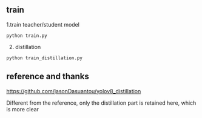 ## train
1.train teacher/student model

```python train.py```

2. distillation

```python train_distillation.py```

## reference and thanks
https://github.com/jasonDasuantou/yolov8_distillation

Different from the reference, only the distillation part is retained here, which is more clear
